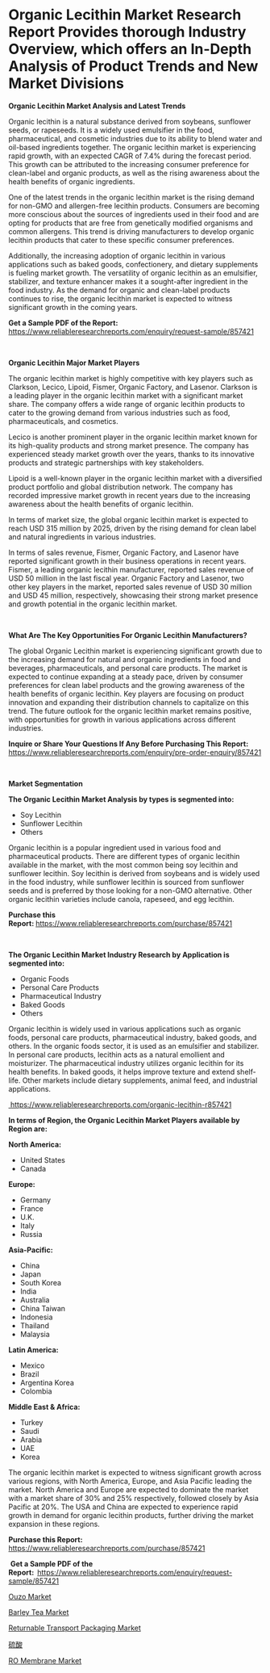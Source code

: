 <p><h1>Organic Lecithin Market Research Report Provides thorough Industry Overview, which offers an In-Depth Analysis of Product Trends and New Market Divisions</h1></p><p><strong>Organic Lecithin Market Analysis and Latest Trends</strong></p>
<p><p>Organic lecithin is a natural substance derived from soybeans, sunflower seeds, or rapeseeds. It is a widely used emulsifier in the food, pharmaceutical, and cosmetic industries due to its ability to blend water and oil-based ingredients together. The organic lecithin market is experiencing rapid growth, with an expected CAGR of 7.4% during the forecast period. This growth can be attributed to the increasing consumer preference for clean-label and organic products, as well as the rising awareness about the health benefits of organic ingredients.</p><p>One of the latest trends in the organic lecithin market is the rising demand for non-GMO and allergen-free lecithin products. Consumers are becoming more conscious about the sources of ingredients used in their food and are opting for products that are free from genetically modified organisms and common allergens. This trend is driving manufacturers to develop organic lecithin products that cater to these specific consumer preferences.</p><p>Additionally, the increasing adoption of organic lecithin in various applications such as baked goods, confectionery, and dietary supplements is fueling market growth. The versatility of organic lecithin as an emulsifier, stabilizer, and texture enhancer makes it a sought-after ingredient in the food industry. As the demand for organic and clean-label products continues to rise, the organic lecithin market is expected to witness significant growth in the coming years.</p></p>
<p><strong>Get a Sample PDF of the Report:&nbsp;</strong> <a href="https://www.reliableresearchreports.com/enquiry/request-sample/857421">https://www.reliableresearchreports.com/enquiry/request-sample/857421</a></p>
<p>&nbsp;</p>
<p><strong>Organic Lecithin Major Market Players</strong></p>
<p><p>The organic lecithin market is highly competitive with key players such as Clarkson, Lecico, Lipoid, Fismer, Organic Factory, and Lasenor. Clarkson is a leading player in the organic lecithin market with a significant market share. The company offers a wide range of organic lecithin products to cater to the growing demand from various industries such as food, pharmaceuticals, and cosmetics.</p><p>Lecico is another prominent player in the organic lecithin market known for its high-quality products and strong market presence. The company has experienced steady market growth over the years, thanks to its innovative products and strategic partnerships with key stakeholders.</p><p>Lipoid is a well-known player in the organic lecithin market with a diversified product portfolio and global distribution network. The company has recorded impressive market growth in recent years due to the increasing awareness about the health benefits of organic lecithin.</p><p>In terms of market size, the global organic lecithin market is expected to reach USD 315 million by 2025, driven by the rising demand for clean label and natural ingredients in various industries.</p><p>In terms of sales revenue, Fismer, Organic Factory, and Lasenor have reported significant growth in their business operations in recent years. Fismer, a leading organic lecithin manufacturer, reported sales revenue of USD 50 million in the last fiscal year. Organic Factory and Lasenor, two other key players in the market, reported sales revenue of USD 30 million and USD 45 million, respectively, showcasing their strong market presence and growth potential in the organic lecithin market.</p></p>
<p>&nbsp;</p>
<p><strong>What Are The Key Opportunities For Organic Lecithin Manufacturers?</strong></p>
<p><p>The global Organic Lecithin market is experiencing significant growth due to the increasing demand for natural and organic ingredients in food and beverages, pharmaceuticals, and personal care products. The market is expected to continue expanding at a steady pace, driven by consumer preferences for clean label products and the growing awareness of the health benefits of organic lecithin. Key players are focusing on product innovation and expanding their distribution channels to capitalize on this trend. The future outlook for the organic lecithin market remains positive, with opportunities for growth in various applications across different industries.</p></p>
<p><strong>Inquire or Share Your Questions If Any Before Purchasing This Report:</strong> <a href="https://www.reliableresearchreports.com/enquiry/pre-order-enquiry/857421">https://www.reliableresearchreports.com/enquiry/pre-order-enquiry/857421</a></p>
<p>&nbsp;</p>
<p><strong>Market Segmentation</strong></p>
<p><strong>The Organic Lecithin Market Analysis by types is segmented into:</strong></p>
<p><ul><li>Soy Lecithin</li><li>Sunflower Lecithin</li><li>Others</li></ul></p>
<p><p>Organic lecithin is a popular ingredient used in various food and pharmaceutical products. There are different types of organic lecithin available in the market, with the most common being soy lecithin and sunflower lecithin. Soy lecithin is derived from soybeans and is widely used in the food industry, while sunflower lecithin is sourced from sunflower seeds and is preferred by those looking for a non-GMO alternative. Other organic lecithin varieties include canola, rapeseed, and egg lecithin.</p></p>
<p><strong>Purchase this Report:&nbsp;</strong><a href="https://www.reliableresearchreports.com/purchase/857421">https://www.reliableresearchreports.com/purchase/857421</a></p>
<p>&nbsp;</p>
<p><strong>The Organic Lecithin Market Industry Research by Application is segmented into:</strong></p>
<p><ul><li>Organic Foods</li><li>Personal Care Products</li><li>Pharmaceutical Industry</li><li>Baked Goods</li><li>Others</li></ul></p>
<p><p>Organic lecithin is widely used in various applications such as organic foods, personal care products, pharmaceutical industry, baked goods, and others. In the organic foods sector, it is used as an emulsifier and stabilizer. In personal care products, lecithin acts as a natural emollient and moisturizer. The pharmaceutical industry utilizes organic lecithin for its health benefits. In baked goods, it helps improve texture and extend shelf-life. Other markets include dietary supplements, animal feed, and industrial applications.</p></p>
<p><a href="https://www.reliableresearchreports.com/organic-lecithin-r857421">&nbsp;https://www.reliableresearchreports.com/organic-lecithin-r857421</a></p>
<p><strong>In terms of Region, the Organic Lecithin Market Players available by Region are:</strong></p>
<p>
    <p> <strong> North America: </strong>
        <ul>
            <li>United States</li>
            <li>Canada</li>
        </ul>
        </p> 
    <p> <strong> Europe: </strong>
        <ul>
            <li>Germany</li>
            <li>France</li>
            <li>U.K.</li>
            <li>Italy</li>
            <li>Russia</li>
        </ul>
        </p> 
    <p> <strong> Asia-Pacific: </strong>
        <ul>
            <li>China</li>
            <li>Japan</li>
            <li>South Korea</li>
            <li>India</li>
            <li>Australia</li>
            <li>China Taiwan</li>
            <li>Indonesia</li>
            <li>Thailand</li>
            <li>Malaysia</li>
        </ul>
        </p> 
    <p> <strong> Latin America: </strong>
        <ul>
            <li>Mexico</li>
            <li>Brazil</li>
            <li>Argentina Korea</li>
            <li>Colombia</li>
        </ul>
        </p> 
    <p> <strong> Middle East & Africa: </strong>
        <ul>
            <li>Turkey</li>
            <li>Saudi</li>
            <li>Arabia</li>
            <li>UAE</li>
            <li>Korea</li>
        </ul>
    </p>
    </p>
<p><p>The organic lecithin market is expected to witness significant growth across various regions, with North America, Europe, and Asia Pacific leading the market. North America and Europe are expected to dominate the market with a market share of 30% and 25% respectively, followed closely by Asia Pacific at 20%. The USA and China are expected to experience rapid growth in demand for organic lecithin products, further driving the market expansion in these regions.</p></p>
<p><strong>Purchase this Report: </strong><a href="https://www.reliableresearchreports.com/purchase/857421">https://www.reliableresearchreports.com/purchase/857421</a></p>
<p>&nbsp;<strong>Get a Sample PDF of the Report:&nbsp;&nbsp;</strong><a href="https://www.reliableresearchreports.com/enquiry/request-sample/857421">https://www.reliableresearchreports.com/enquiry/request-sample/857421</a></p>
<p><strong></strong></p>
<p><p><a href="https://github.com/gamblestampleyjenny50m5sl6/Market-Research-Report-List-2/blob/main/ouzo-market.md">Ouzo Market</a></p><p><a href="https://github.com/nicholepatriciadoylenwnrjr0/Market-Research-Report-List-1/blob/main/barley-tea-market.md">Barley Tea Market</a></p><p><a href="https://issuu.com/reportprime-2/docs/returnable-transport-packaging-market-size-2030.pp">Returnable Transport Packaging Market</a></p><p><a href="https://github.com/bevdtkn4419963/Market-Research-Report-List-1/blob/main/851118418111.md">硫酸</a></p><p><a href="https://issuu.com/reportprime-2/docs/ro-membrane-market-size-2030.pptx">RO Membrane Market</a></p></p>